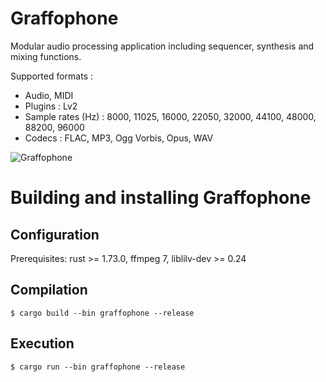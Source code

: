 # Graffophone

Modular audio processing application including sequencer, synthesis and mixing functions.

Supported formats :
- Audio, MIDI
- Plugins : Lv2
- Sample rates (Hz) : 8000, 11025, 16000, 22050, 32000, 44100, 48000, 88200, 96000 
- Codecs : FLAC, MP3, Ogg Vorbis, Opus, WAV


![Graffophone](https://github.com/gndl/graffophone/wiki/graffophone-0.2.0.png)

Building and installing Graffophone
==============================


Configuration
-------------

Prerequisites: rust >= 1.73.0, ffmpeg 7, liblilv-dev >= 0.24

Compilation
-----------

    $ cargo build --bin graffophone --release


Execution
---------

    $ cargo run --bin graffophone --release



